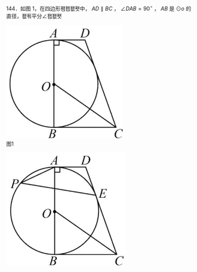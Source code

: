 144．如图 1，在四边形퐴퐵퐶퐷中， $A D \parallel B C$ ， $\angle D A B = 9 0 ^ { \circ }$ ， $A B$ 是 $\odot o$ 的直径，퐶푂平分∠퐵퐶퐷

![](<../../qs_image_DB/专题3-6__圆的综合（27类题型）（解析版）/c48cc615d98732732c7ac74572aedcb33195cb07eaf9fdf68abc0e844cca878f.jpg>)  
图1

![](<../../qs_image_DB/专题3-6__圆的综合（27类题型）（解析版）/78d1b9dfe25fc3be951a8ce592122eea3abb4e4b33785838db1108695e22cf77.jpg>)  
